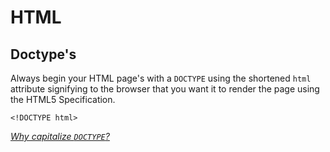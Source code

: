 # HTML

## Doctype's

Always begin your HTML page's with a `DOCTYPE` using the shortened `html` attribute signifying to the browser that you want it to render the page using the HTML5 Specification.

````
<!DOCTYPE html>
````

[*Why capitalize `DOCTYPE`?*](http://www.w3.org/TR/2014/REC-html5-20141028/syntax.html#the-doctype)
